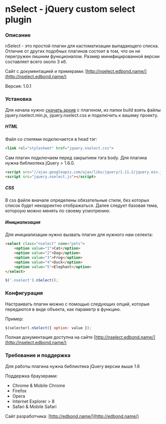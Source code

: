 # nSelect - jQuery custom select plugin

### Описание

nSelect - это простой плагин для кастоматизации выпадающего списка. Отличие от других подобных плагинов состоит в том, что он не перегружен лишним функционалом. Размер минифицированной версии составляет всего около 3 кб.

Сайт с документацией и примерами: [http://nselect.edbond.name/](http://nselect.edbond.name/)

Версия: 1.0.1

### Установка

Для начала нужно [скачать архив](https://github.com/edbond88/nselect/archive/master.zip) с плагином, из папки build взять файлы jquery.nselect.min.js, jquery.nselect.css и подключить к вашему проекту.

##### HTML

Файл со стилями подключается в head тэг:

```html
<link rel="stylesheet" href="jquery.nselect.css">
```

Сам плагин подключаем перед закрытием тэга body. Для плагина нужна библиотека jQuery > 1.6.0.

```html
<script src="//ajax.googleapis.com/ajax/libs/jquery/1.11.2/jquery.min.js"></script>
<script src="jquery.nselect.js"></script>
```

##### CSS

В css файле вначале определены обязательные стили, без которых список будет некорректно отображаться. Далее следует базовая тема, котороую можно менять по своему усмотрению.

##### Инициализация

Для инициализации нужно вызвать плагин для нужного нам селекта:

```html
<select class="nselect" name="pets">
    <option value="1">Cat</option>
    <option value="2">Dog</option>
    <option value="3">Frog</option>
    <option value="4">Duck</option>
    <option value="5">Elephant</option>
</select>
```

```js
$('.nselect').nSelect();
```

### Конфигурация
Настраивать плагин можно с помощью следующих опций, которые передаются в виде объекта, как параметр в функцию.

Пример: 
```js
$(selector).nSelect({ option: value });
```

Полная документация доступна на сайте [http://nselect.edbond.name/](http://nselect.edbond.name/)
 
 
### Требование и поддержка
Для работы плагина нужна библиотека jQuery версии выше 1.6

Поддержка браузерами:

* Chrome & Mobile Chrome
* Firefox
* Opera
* Internet Explorer > 8
* Safari & Mobile Safari
 
 Сайт разработчика: [http://edbond.name/](http://edbond.name/)
